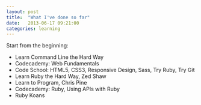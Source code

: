 ```yaml
---
layout: post
title:  "What I've done so far"
date:   2013-06-17 09:21:00
categories: learning
---
```

Start from the beginning:

- Learn Command Line the Hard Way
- Codecademy: Web Fundamentals
- Code School: HTML5, CSS3, Responsive Design, Sass, Try Ruby, Try Git
- Learn Ruby the Hard Way, Zed Shaw
- Learn to Program, Chris Pine
- Codecademy: Ruby, Using APIs with Ruby
- Ruby Koans
